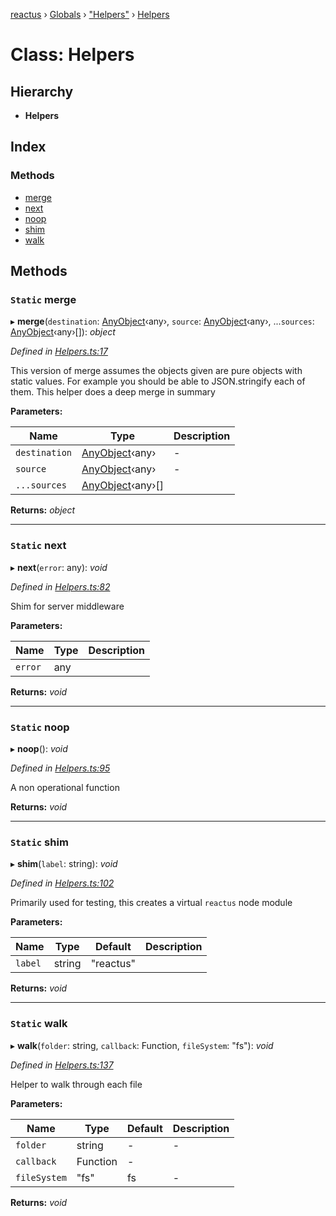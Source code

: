 [reactus](../README.md) › [Globals](../globals.md) › ["Helpers"](../modules/_helpers_.md) › [Helpers](_helpers_.helpers.md)

# Class: Helpers

## Hierarchy

* **Helpers**

## Index

### Methods

* [merge](_helpers_.helpers.md#static-merge)
* [next](_helpers_.helpers.md#static-next)
* [noop](_helpers_.helpers.md#static-noop)
* [shim](_helpers_.helpers.md#static-shim)
* [walk](_helpers_.helpers.md#static-walk)

## Methods

### `Static` merge

▸ **merge**(`destination`: [AnyObject](../interfaces/_helpers_.anyobject.md)‹any›, `source`: [AnyObject](../interfaces/_helpers_.anyobject.md)‹any›, ...`sources`: [AnyObject](../interfaces/_helpers_.anyobject.md)‹any›[]): *object*

*Defined in [Helpers.ts:17](https://github.com/Openovate/reactus/blob/97dd666/src/Helpers.ts#L17)*

This version of merge assumes the objects given are pure objects with
static values. For example you should be able to JSON.stringify each of
them. This helper does a deep merge in summary

**Parameters:**

Name | Type | Description |
------ | ------ | ------ |
`destination` | [AnyObject](../interfaces/_helpers_.anyobject.md)‹any› | - |
`source` | [AnyObject](../interfaces/_helpers_.anyobject.md)‹any› | - |
`...sources` | [AnyObject](../interfaces/_helpers_.anyobject.md)‹any›[] |   |

**Returns:** *object*

___

### `Static` next

▸ **next**(`error`: any): *void*

*Defined in [Helpers.ts:82](https://github.com/Openovate/reactus/blob/97dd666/src/Helpers.ts#L82)*

Shim for server middleware

**Parameters:**

Name | Type | Description |
------ | ------ | ------ |
`error` | any |   |

**Returns:** *void*

___

### `Static` noop

▸ **noop**(): *void*

*Defined in [Helpers.ts:95](https://github.com/Openovate/reactus/blob/97dd666/src/Helpers.ts#L95)*

A non operational function

**Returns:** *void*

___

### `Static` shim

▸ **shim**(`label`: string): *void*

*Defined in [Helpers.ts:102](https://github.com/Openovate/reactus/blob/97dd666/src/Helpers.ts#L102)*

Primarily used for testing, this creates a virtual `reactus` node module

**Parameters:**

Name | Type | Default | Description |
------ | ------ | ------ | ------ |
`label` | string | "reactus" |   |

**Returns:** *void*

___

### `Static` walk

▸ **walk**(`folder`: string, `callback`: Function, `fileSystem`: "fs"): *void*

*Defined in [Helpers.ts:137](https://github.com/Openovate/reactus/blob/97dd666/src/Helpers.ts#L137)*

Helper to walk through each file

**Parameters:**

Name | Type | Default | Description |
------ | ------ | ------ | ------ |
`folder` | string | - | - |
`callback` | Function | - |   |
`fileSystem` | "fs" |  fs | - |

**Returns:** *void*
